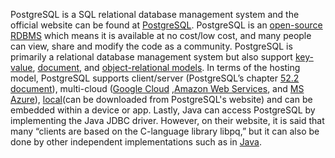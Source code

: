 PostgreSQL is a SQL relational database management system and the official website can be found at [PostgreSQL](https://www.postgresql.org/). PostgreSQL is an [open-source RDBMS](https://www.navisite.com/blog/open-source-vs-commercial-database-systems/) which means it is available at no cost/low cost, and many people can view, share and modify the code as a community. PostgreSQL is primarily a relational database management system but also support [key-value](https://arctype.com/blog/postgresql-key-value-store/), [document](https://www.pluralsight.com/courses/postgresql-document-database), and [object-relational models](https://arctype.com/blog/postgres-ordbms-explainer/). In terms of the hosting model, PostgreSQL supports client/server (PostgreSQL’s chapter [52.2 document](https://www.postgresql.org/docs/current/connect-estab.html)), multi-cloud ([Google Cloud](https://cloud.google.com/sql/postgresql) ,[Amazon Web Services](https://aws.amazon.com/rds/postgresql/), and [MS Azure](https://azure.microsoft.com/en-us/products/postgresql/?&ef_id=Cj0KCQjwz6ShBhCMARIsAH9A0qVxVr1GJF7WbAR-KX4g7Uu-A2k4eW5W_BQmUtyhm24fTmMNFaJic_0aAuVKEALw_wcB:G:s&OCID=AIDcmm5edswduu_SEM_Cj0KCQjwz6ShBhCMARIsAH9A0qVxVr1GJF7WbAR-KX4g7Uu-A2k4eW5W_BQmUtyhm24fTmMNFaJic_0aAuVKEALw_wcB:G:s&gclid=Cj0KCQjwz6ShBhCMARIsAH9A0qVxVr1GJF7WbAR-KX4g7Uu-A2k4eW5W_BQmUtyhm24fTmMNFaJic_0aAuVKEALw_wcB)), [local]((https://www.infoworld.com/article/3655953/postgres-everywhere.html))(can be downloaded from PostgreSQL's website)  and can be embedded within a device or app. Lastly, Java can access PostgreSQL by implementing the Java JDBC driver. However, on their website, it is said that many “clients are based on the C-language library libpq,” but it can also be done by other independent implementations such as in [Java](https://www.postgresql.org/docs/current/ecpg.html). 
